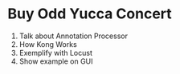 # Buy Odd Yucca Concert

1. Talk about Annotation Processor
2. How Kong Works
3. Exemplify with Locust
4. Show example on GUI
